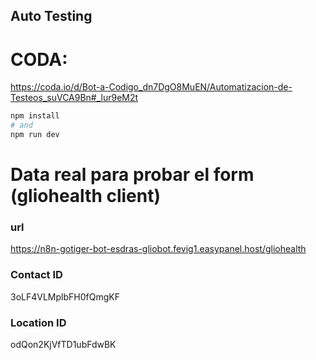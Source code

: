 ## Auto Testing
# CODA:
https://coda.io/d/Bot-a-Codigo_dn7DgO8MuEN/Automatizacion-de-Testeos_suVCA9Bn#_lur9eM2t

```bash
npm install
# and
npm run dev
```

# Data real para probar el form (gliohealth client)
### url
https://n8n-gotiger-bot-esdras-gliobot.fevig1.easypanel.host/gliohealth

### Contact ID
3oLF4VLMplbFH0fQmgKF

### Location ID
odQon2KjVfTD1ubFdwBK